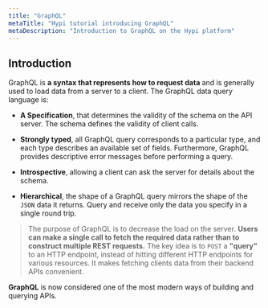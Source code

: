 ```yaml
---
title: "GraphQL"
metaTitle: "Hypi tutorial introducing GraphQL"
metaDescription: "Introduction to GraphQL on the Hypi platform"
---
```


## Introduction
GraphQL is **a syntax that represents how to request data** and is generally used to load data from a server to a client. The GraphQL data query language is:

* **A Specification**, that determines the validity of the schema on the API server. The schema defines the validity of client calls.

* **Strongly typed**, all GraphQL query corresponds to a particular type, and each type describes an available set of fields.  Furthermore,  GraphQL provides descriptive error messages before performing a query.

* **Introspective**, allowing a client can ask the server for details about the schema.

* **Hierarchical**, the shape of a GraphQL query mirrors the shape of the `JSON` data it returns. Query and receive only the data you specify in a single round trip.

> The purpose of GraphQL is to decrease the load on the server. **Users can make a single call to fetch the required data rather than to construct multiple REST requests.** The key idea is to `POST` a **"query"** to an HTTP endpoint, instead of hitting different HTTP endpoints for various resources. It makes fetching clients data from their backend APIs convenient.

**GraphQL** is now considered one of the most modern ways of building and querying APIs. 
 

